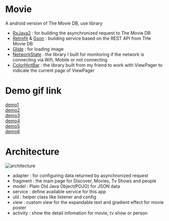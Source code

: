 # Movie
A android version of The Movie DB,
use library 
* [RxJava2](https://github.com/ReactiveX/RxJava) : for building the asynchronized request to The Movie DB
* [Retrofit](https://square.github.io/retrofit/) & [Gson](https://github.com/google/gson) : building service based on the REST API from THe Movie DB
* [Glide](https://github.com/bumptech/glide) : for loading image
* [NetworkState](https://github.com/ALiao1432/NetworkState) : the library I built for monitoring if the network is connecting via Wifi, Mobile or not connecting
* [ColorHintBar](https://github.com/SeamasShih/ColorHintBarLibrary) : the library built from my friend to work with ViewPager to indicate the current page of ViewPager

# Demo gif link
[demo1](https://lh3.googleusercontent.com/Rkand_1Uy8qkSHDNjmGm2U7pedNiUPaPf5aQ4Nz_r5RvYdv48isl-kEw6HpeDXUFZX3u_2R3hlZnLm-h-MLT01QI4mCbTVTc6NZv19dJCxo4Vxq5KjY9ZwE1dv0nEedRzIu-tnZPV58eIFD3vhvKkIb6Y2vrRNEk8atSG8Gkm6C7CqKc1kPlXY7WOyzLhfGzIHgyBXWIVMEhAmTYFS-uH_iC0cwW4Gj90E54CTRdJLsM1WAy-Xp8ZFI69TWGjW6qx7hpdVQvWenJxkaemtcncWM6HKAFn7JOAEIAgZGETmiJ3BP8ng87qM69xT78vV_JtMyV-E7-qcAePiMpJK_VmkKW4FA5npAwB17SN3KbXoYS5dMMMJvVuqgvV-BI5RJs7hcIVaqSxSvCr-a-kgLGD4oiSF5oJHMTumPKPtQjoF_W8TbIL3Eeroorlg8BRKpdxIK8B2oGezGErECNQbwShDgzYQqbMAmb40GnpozMBSFt1LenSjrdn7sfuYpF3i_ksaJs40QubGfv8VwjSBoyZtWgnEZ5NeHRUNtaKXC1-E16GF993xvTG3N8rcwCxjBudcQPep3Qie8aOhthCets0pRq9Z3PqkPy4rWPePyBmDtriNOfgqMnqduH65Cb7W4zHUdgU1cDgJO8pxZjb2Ihoc0hFuNgRQ5H=w489-h867-no)  
[demo2](https://lh3.googleusercontent.com/e5VB5cAulc60Rb6Z10suGPmLyUUNLHsxlBHaG7z1hkHgKhR1LRNtqomz6aBbKXCDfJM5hFsUGEP3d2H5tcoyIWVlTWaigtZeahWfIZhxpXwLhgDHWI-88fVIa3zpX2zYr9Ob5ys5O46JTJ2qCJzCDYrpHw7lyuoNxvr5QvL58VdZvxqh5cJR0MnFjeq68juYJpXaaFs_xK_029sZ-1LpKucQ7gDzuy5iVIkvoGpUaor8pEN2vI2lRK6yzyWyx93LQpJ2zKVM6ocOZYGluMgt-2_PSKNMO9jofGJzFZ0BkRTs3jDeHG_hIXjaN7Dt-IcBbp_bKUYrmW9ku1B2GktU7XO7rtSu8k_d8OUhkuEn5klCY7ADrzV-OBYGbNjJeItc0bByEJt5IB5w4ATise3yYeSVzRy74AQsn8SXHfURW485VW2FtuM3JNNm6_XNS6TJKCg0crPy0PZE53qqCEpJsIU4dH-Y475xan3PpDiRX27Zr6zvC2ylBZA3_EnGrij6nA53vJ7hj6Qx-9E3xK0u7jGVoy_LI-pJeRNKnXJHRaWr4iMYzyINtv12SEKGcEz7gxceTR43vgsffHmHyqM-t6HM3yAYL28ZcUNxlBdJ7-X8T2eII6p9ofSMlka4F87RWNt0UvdRjqLEyUwtgdWu37P9zR6xz_7P=w489-h867-no)  
[demo3](https://lh3.googleusercontent.com/xDEHltt2AtwE63ECLkUn7N8Xf6JTiJF6Pd3zzoZln1NuaepNXSGvvucBB8-nJZwXSFW_-yfHPh-O_CBlXmqKfokuserBKIIDGT_TBpQPvaoUGhFWJdex-hTSL6hFczr3aZpxKTp-5xUiBbjb2_JG-c0GsrnMhGYcvaTos7bCme1QasyXCDfwaFxaNYOgTUtpX6bSuEXZFzs4aKpkEAaoa6inEyxy9XK2WdQO1_GQs2WdZa4xJ9BFUqRht3CSRw6V1sPZ0eeIYzTkw0QZVmFSDBB8faF5dtHPGOaaKbWsJyZ4bJH1xabnwxIpnFxhT-481fD9zdNdKv1ye4DPggkvrGAKR0_xFaftqS7PTA7VmOhpkQhCgDmGQcOOngyH_sKdu6T1UNPkigngJ_5g10YIyGyq8iwapSgx3laKiDRAISxlqwmlsuNYwt13WYOFi9LpFxyHgNKdrefMs3OawHwAYl_kP_uyW21c4LCZbm9jZazPdBq2bxyVXR-VHgxwhK2QTnhUeVq5yK6VdtY5c2neqti0M6vIwdZ0kDT2y2reVcTlsE9wtd3jirA6xlIroiMDIXRXiP5Acx4_Cndi-mYxYt1Xm7nL9BjXwCcnS9y2OUlEtWDWyl6d-ty5cFO2mObqrE9lKtOG1yeRBqM18EwqRr53QnV7lKgR=w489-h867-no)  
[demo4](https://lh3.googleusercontent.com/OqjvenPgsx7ynchntbLBdkfvas4AajlmMDNPvuVH8JVnmGWHYfyG7cU4Hpc2IUHB7NolQ_DjO_DWf1QB7nyF6vJHHOc-b457fb-JBmmj93nJYAMu7Wrk8AHbUVhMb-XCYfyOGG5VeYnknCJ9fneQ5j0d1qJarRspPDk7Emi2gEuGcpeHxN3SWg3HRJxnGyv3VEhHPCR5qTUQLVOnYspBg_Bwzk73BtnHIpajvhMy8lLWABJPZRzkAE4CLe7qcXgKCfByY0rV3PO3FDLQ2unoy9tzJuLwnDZpqa0_jhXVDKUT8qZXZormh0oo0x6xOLBPDjd5BoDf44JggEyVb_K9RpKnP1bPpl1tgoeQApvmNFvDfnCTgglbUOY0Rshz92vy8uP-sCxV1odEIcPnlSxJ_bnlaMHQrIWCKidPbQwEo5yzCKjVe-NmeCXvdPKuT0ekcG0U1X0dONNYoKC7I4Y8a7bqgvGCKK9zVade4CRmPAo1i6OXcA3y5_iiHu7QjaeazWlq7CPZi7kQ1UsOSBUFxB3BHY8AFpAw022QZt9LG3iBOeHN06WhiOCC3AGIwX2gjjsDPdV9GX-yX8QqVcbOq1y2oQl5NMum7o4jvJIE9izt43qhI7eaQWdos3HWOxzDof0M1rVZiWHtZWwUSjFvaoUnN9EnV-fj=w124-h220-no)  
[demo5](https://lh3.googleusercontent.com/-rSwjwNW0LxsQyGtWcr4Bl5fafCBw1Qor1dtJt_HObOHXPfvE5GjW7H2BZuuGg6hxtki7GjDew1jR-3WoalRSn__Z6kKs61iEGuDGOW5MZCUMzw1_asAkemab29n34FGFJiow6y9DJaTGFm8-r_BpljMZ8rKAzw9FzAUUDQuayqUNHygV4Xpow6qvVQLcsOmfZUdp7-GwjE1dRwfoZ1hpPKlnBRRb2uDrTiBJUNKB28yueaAVKWMORkR-kSl7B7FjJ2b3483BhgOJTGG6sPdYb3RgcXquL812AazISGghEydUEtJ6DS1O9JI7Dvq0D4OOSvgFAd2fT5xwmKYCEUM6rVrB7VccAJiR3kzUAB_PBK9Kc1hovI28-EPoqBUb-JkVTxCd6AHGjM7rbeVyE7ZezR9iVjh0Guq_2AheBS9pUtPRcNgQRCk_h-UR9w5CucyzjI0rYQ3iPd5oQFze0nKhT8PcFJRjDcqAF_7_OiTRYeAU1QPhq9qLKfatc4sX7iNqtvrdCe4SLnz5TT07HV2b6JPYlsW6EsfnW7hrI2ArJkH9oBj75rPTmoj3mGSqbZUkYEilZpPUe2O2U55cTOizzlAQCopzcg3XPvkfNoEjB2_44kwfQrebxaAm_pKOvz1yZGMQu2enOMJU0VcMpmusNUr3q4jpjMx=w489-h867-no)  
[demo6](https://lh3.googleusercontent.com/YWSZrb67RROlRX7PPYEFd7QsQZ0V-lgN7ilycEcIOd0562kHAqlEAbNTw4csDAn5kAhbdAXJN__60pGhXo98PeoRzPoREfYNLkm1a6UJA6qlqJWokKHkvJh6tgp2huAS966FS3Blkh9BiorHK-iCK5ZSPolA0xAvGoVdUkK0Qknm-v3Vs1mwJFfhCO1HYow5kAt0Lbir5RFn2-OpbJhHAJs3Ss3Bb0-ojs-CyfmSEyDlrab5dzrx_zRnTqnEjgUV0Y-yrWACCzv35bRE6J8MT-XFFBFLYBTLqz2CwNX_J-yfFpA74Of6j8Jh-BmRfu7HyCoh-kjhj_mAzYooKz9gqZ4RAcJ814vkhU_jTppEA4zqfE1q-s3OVnH14-WiRPW-n-e72D_1_4sedTF1MI3u3EmdJ6uU1HB4tZDmE4JjgA70QBOlQH_fXModTBq4YiG8n8ewlhZhJ252E32AGa_mstfFzfpVrReeYhMrh49B2s_I_UXFcvDOmHNGKeoIgUFSFa3IPRLELyZ-PBJFVR6WN8ZdvKEcoiZiVR2_I2h63Lr-_ke2473ljS03U478J6hfklXLqMqySbcpyKLbeDFipcLJAKSntPvprLuBl_20nPRavsiXz8LbFt_Udh4ILlxmK2O8LK-c8KE7qa6j24bPdiLZ4NQynDjb=w130-h232-no)  

# Architecture
![architecture](https://lh3.googleusercontent.com/lLVRT-IlyOy_webrb9afQlVFUqnusGxf_QdaBr8dwwRIOS95uuIQaO5QBJ431JKVyoRSDRGSfR5uP04vXNYDV7ldfw3YYK6LifUNTA0PSRwM4Xv3rFlgaotYycLwm1Ztj_JeBlhBEpQv_whX_bjbe5GnV83Rl9P72GmXIEzSyxSMOTU3sP-E4IP92xeD_7PGSHcPrAKsa96Xl82qxxboWuDWcYu385W07svdWrtnAxGwGpmnfYtLlhqRmCjM1wZH_zPGMrfYwjVK8BHSbEKNzkMNQCGBIIp-0Ha160BzMMpqNMK7dnBF9Ihaxz5zsOmsRinu7EIwy19543n3MYnI9VqboIptdeE1xr1UNzNxqRENP27K2esRZ306EJSBfNrDwEFdvx8BKBqzA0weW5ajZtg-AYfZenCNKHC7pj9hUTPmXFBo3sI0UtZbkgNB5VIKiAL-bplAEOGl2QaXEni_VBI3qUGzeLtpLZTVo0TibD8YlR4RIhmY87pHSC32-u9vczBmBv-b8q9Hw2fEIV2y0YgNWpX7nz0C9CBPS7QQhzxMMaJQAmuDx10xPdB7MDDZYBpXaN96eO9o_tnhlOs-5HytWWl6sSB6XP_0ouh89owMaBj0dgKcQvnLE9me6f8FnKK8z7ChVDDdOCoLtWJRwvtfLQ3ci0LW=w1099-h267-no)
* adapter : for configuring data returned by asynchronized request
* fragment : the main page for Discover, Movies, Tv Shows and people
* model : Plain Old Java Object(POJO) for JSON data
* service : define available service for this app
* util : helper class like listener and config
* view : custom view for the expandable text and gradient effect for movie poster
* activity : show the detail infomation for movie, tv show or person
